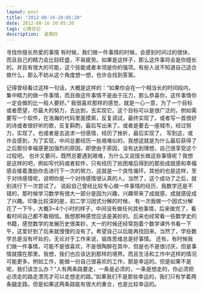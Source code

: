 ```yaml
---
layout: post
title: "2012-08-16-20:05:20"
date: 2012-08-16 20:05:20
tags: 心情日记
description:  星期四
---
```

寻找你擅长热爱的事情 
	有时候，我们做一件事情的时候，会感到时间过的很快，而且自己的精力会比较旺盛，不易疲劳。如果是这样子，那么这件事将会是你擅长的。并且有很大的可能，这个技能或者本领是你的强项。有些人说不知道自己适合做什么，那么不妨从这个角度想一想，也许会找到答案。


记得曾经看过这样一句话，大概是这样的：“如果你会在一个相当长的时间段内，集中精力的做一件事情，而且做这件事情不是由于压力，那么恭喜你，这件事情你一定会做的比一般人要好。”
我很喜欢那样的感觉，就是一心一意，为了一个目标或者愿望，尽最大的努力，去达到，去实现它。这个目标可以是很广泛的，例如需要写一个软件，在浩瀚的代码里面摸索，反复调试，最终实现了。或者写一首很好的诗或者很好听的歌，反复斟酌，最后写出来了。或者是要去一座城市，经过努力，实现了。也或者是去追求一份感情，经历了挫折，最后实现了。
写到这，或许会感到，为了实现，中间总要经历一些艰难似的，我想这就是为什么最后获得了之后那份幸福感更加强烈的原因，即使由于原因，没有达到理想，自己很享受这个过程吧。
也许又要问，既然总要遇到艰难，为什么又说擅长做这些事情呢？我想是这样的吧，例如写代码或者软件，只有经历了些困难后得到的那些成就感和幸福感会接着激励你去进行下一次的努力，这就是一个良性循环。其他的也是这样，至于对待感情呢，说明你是一个对待感情很认真的人，当然了，这个成功了之后，就别进行下一次尝试了。
说起自己曾经比较专心做一件事情的经历，我数学还是不错的，那时候学习数学有很大一部分是因为兴趣，兴趣带来了成就感，成就感促成了兴趣。印象比较深的是，初二学习因式分解的时候， 有一次我做一个因式分解花了一下午，大概3~4个小时的样子，中间没有做任何其他事情，后来做完了，看看时间自己都不敢相信。我想那种感觉应该是美妙的。后来也经常看一些数学史的书籍，感觉数学的发展历史很美妙，大一的时候还经常抱着个数学课外书看一下午，这爱好到了后来就慢慢的没有了。希望自己以后能再找回来。当然了，学些数学总是没有坏处的，无论对于工作来说，锻炼思维总是好事情。
还有，有时候我们做一件事情，可能不是很喜欢，不是很陶醉在其中，但是也不是很讨厌，但是事情就摆在那里。我想，我们也应该达到那样的境界。而且生活和工作中这样的情况可能更多。例如工作，能做一份自己很喜欢的工作，那是幸运的。但是如果不是呢，我们该怎么办？“人有两条路要走，一条是必须的，一条是想走的，你必须把必须走的路走漂亮才可以走想走的路。”如果我们不是那些幸运的，我们只有学着两条腿走路。但是如果这两条路能有很大的重合，也是比较幸运的。

